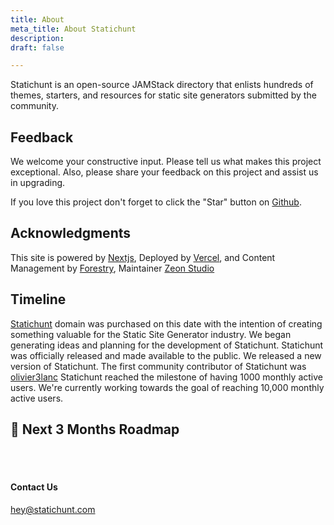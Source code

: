```yaml
---
title: About
meta_title: About Statichunt
description: 
draft: false

---
```

Statichunt is an open-source JAMStack directory that enlists hundreds of themes, starters, and resources for static site generators submitted by the community.

## Feedback

We welcome your constructive input. Please tell us what makes this project exceptional. Also, please share your feedback on this project and assist us in upgrading.

If you love this project don't forget to click the "Star" button on [Github](https://github.com/statichunt/statichunt).

## Acknowledgments

This site is powered by <a href="https://nextjs.org/" target="_blank" rel="nofollow noopener noreferrer">Nextjs</a>, Deployed by <a href="https://vercel.com/" target="_blank" rel="nofollow noopener noreferrer">Vercel</a>, and Content Management by <a href="https://forestry.io/" target="_blank" rel="nofollow noopener noreferrer">Forestry</a>, Maintainer <a href="https://zeon.studio/" target="_blank">Zeon Studio</a>

## Timeline 

<Timeline>

<Event date="11th December 2019" title=" 🌐 Domain Purchased  "> <a href="https://statichunt.com/" target="_blank">Statichunt</a> domain was purchased on this date with the intention of creating something valuable for the Static Site Generator industry. </Event>
<Event date="20th September 2021" title=" 💡 Idea Generation and Planning "> We began generating ideas and planning for the development of Statichunt. </Event>
<Event date="10th January 2022" title=" 🚀 Launched Statichunt  ">Statichunt was officially released and made available to the public. </Event>
<Event date="1st September 2022" title=" 🚀  NextJs Version Released "> We released a new version of Statichunt. </Event>
<Event date="6th September 2022" title=" 🚀 First Contributor "> The first community contributor of Statichunt was <a href="https://github.com/olivier3lanc" target="_blank">olivier3lanc</a>   </Event>
<Event date="29th January 2023" title=" 🏆 1,000 Monthly Users Milestone   "> Statichunt reached the milestone of having 1000 monthly active users. </Event>
<Event date="" title=" 🎯 10,000 Monthly Users Milestone (Loading....)  ">We're currently working towards the goal of reaching 10,000 monthly active users.</Event>

</Timeline>

## 🎯 Next 3 Months Roadmap 

<br> </br>

<Timeline>

<Event date="" title=" 🖼️  500+ High-Quality JAMStack Themes"> </Event>
<Event date="" title=" ⚙️  200+ JAMStack Tools & Resources "> </Event>
<Event date="" title=" 🖼️  Release 3 High-Quality JAMStack Themes Made By Statichunt Team "> </Event>
<Event date="" title=" 💡 200+ JAMStack Example Websites "> </Event>
<Event date="" title=" ✍️ Introduce Blog"> </Event>
<Event date="" title=" 🔍 Introduce Search Functionality"> </Event>
<Event date="" title=" 🚀 Launch on Producthunt"> </Event>


</Timeline>


#### Contact Us

hey@statichunt.com




